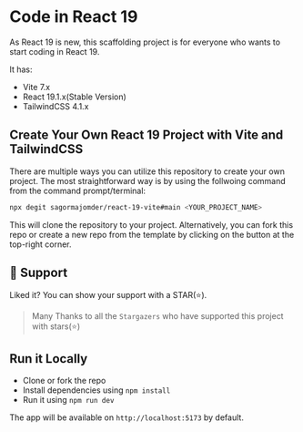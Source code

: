 # Code in React 19

As React 19 is new, this scaffolding project is for everyone who wants to start coding in React 19.

It has:

- Vite 7.x
- React 19.1.x(Stable Version)
- TailwindCSS 4.1.x

## Create Your Own React 19 Project with Vite and TailwindCSS

There are multiple ways you can utilize this repository to create your own project. The most straightforward way is by using the follwoing command from the command prompt/terminal:

```bash
npx degit sagormajomder/react-19-vite#main <YOUR_PROJECT_NAME>
```

This will clone the repository to your project. Alternatively, you can fork this repo or create a new repo from the template by clicking on the button at the top-right corner.

## 🫶 Support

Liked it? You can show your support with a STAR(⭐).

> Many Thanks to all the `Stargazers` who have supported this project with stars(⭐)

<!-- ### Sponsor My Work

> I am an independent educator and open-source enthusiast who creates meaningful projects to teach programming on my YouTube Channel. You can support my work by [sponsoring me on GitHub](https://github.com/sponsors/atapas). -->

## Run it Locally

- Clone or fork the repo
- Install dependencies using `npm install`
- Run it using `npm run dev`

The app will be available on `http://localhost:5173` by default.
